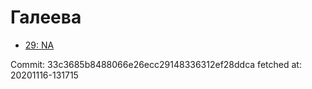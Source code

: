 # Галеева
- [29: NA](29.md)

Commit: 33c3685b8488066e26ecc29148336312ef28ddca
 fetched at: 20201116-131715
